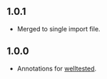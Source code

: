 ## 1.0.1

- Merged to single import file.

## 1.0.0

- Annotations for [welltested](https://pub.dev/packages/welltested).
